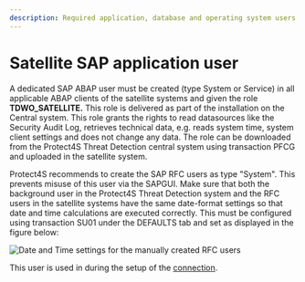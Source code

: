 ```yaml
---
description: Required application, database and operating system users
---
```


# Satellite SAP application user

A dedicated SAP ABAP user must be created (type System or Service) in all applicable ABAP clients of the satellite systems and given the role **TDWO\_SATELLITE.** This role is delivered as part of the installation on the Central system. This role grants the rights to read datasources like the Security Audit Log, retrieves technical data, e.g. reads system time, system client settings and does not change any data. The role can be downloaded from the Protect4S Threat Detection central system using transaction PFCG and uploaded in the satellite system.

Protect4S recommends to create the SAP RFC users as type "System". This prevents misuse of this user via the SAPGUI. Make sure that both the background user in the Protect4S Threat Detection system and the RFC users in the satellite systems have the same date-format settings so that date and time calculations are executed correctly. This must be configured using transaction SU01 under the DEFAULTS tab and set as displayed in the figure below:

![Date and Time settings for the manually created RFC users](https://files.gitbook.com/v0/b/gitbook-legacy-files/o/assets%2F-Mee93KW0BtSWNWC0nS9%2F-MhIoDN1X2VnVwIeuzgJ%2F-MhIqhinNsb\_\_LCZuNle%2Fimage.png?alt=media\&token=54fb1975-7e71-486a-8e33-aba4a1b44bb5)

This user is used in during the setup of the [connection](../creating-a-system/setting-up-connections.md).
